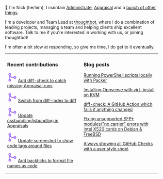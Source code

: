 👋 I'm Nick (he/him), I maintain [Administrate][1], [Appraisal][2] and a [bunch
of other things][3].

I'm a developer and Team Lead at [thoughtbot][4], where I do a combination of
leading projects, managing a team and helping clients ship excellent software.
Talk to me if you're interested in working with us, or joining thoughtbot!

I'm often a bit slow at responding, so give me time, I do get to it eventually.

<table><tr><td valign="top" width="50%">

### Recent contributions

<!-- contributions starts -->
![](icons/pull_request_merged.svg) [Add diff-check to catch missing Appraisal runs](https://github.com/thoughtbot/administrate/pull/2609)

![](icons/pull_request_merged.svg) [Switch from diff-index to diff](https://github.com/nickcharlton/diff-check/pull/9)

![](icons/pull_request_merged.svg) [Update cssbundling/jsbundling in Appraisals](https://github.com/thoughtbot/administrate/pull/2654)

![](icons/pull_request_merged.svg) [Update screenshot to show code tags around files](https://github.com/nickcharlton/diff-check/pull/8)

![](icons/pull_request_merged.svg) [Add backticks to format file names as code](https://github.com/nickcharlton/diff-check/pull/7)

<!-- contributions ends -->
</td><td valign="top" width="50%">

### Blog posts

<!-- blog starts -->
[Running PowerShell scripts locally with Packer](https://nickcharlton.net/posts/running-powershell-scripts-locally-with-packer.html)

[Installing Opnsense with virt-install on KVM](https://nickcharlton.net/posts/installing-opnsense-virt-install-kvm-serial.html)

[diff-check: A GitHub Action which fails if anything changed](https://nickcharlton.net/posts/diff-check-github-action.html)

[Fixing unsupported SFP+ modules/"no carrier" errors with Intel X520 cards on Debian & FreeBSD](https://nickcharlton.net/posts/unsupported-sfp-modules-intel-x520-debian-freebsd.html)

[Always showing all GitHub Checks with a user style sheet](https://nickcharlton.net/posts/github-checks-stylesheet.html)

<!-- blog ends -->
</td></tr></table>

[1]: https://github.com/thoughtbot/administrate
[2]: https://github.com/thoughtbot/appraisal
[3]: https://github.com/nickcharlton?tab=repositories
[4]: https://thoughtbot.com
